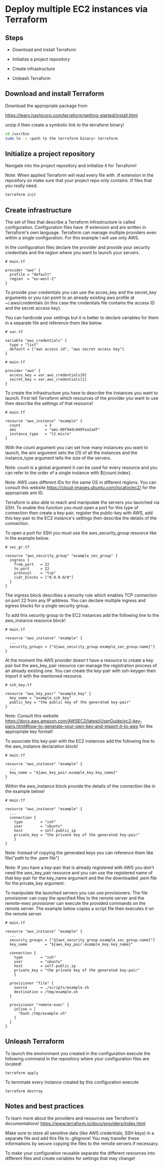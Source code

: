 # Deploy multiple EC2 instances via Terraform

## Steps

- Download and install Terraform

- Initialize a project repository

- Create infrastructure

- Unleash Terraform


## Download and install Terraform

Download the appropriate package from 

https://learn.hashicorp.com/terraform/getting-started/install.html

 unzip it then create a symbolic link to the terraform binary!

```bash
cd /usr/bin
sudo ln -s <path to the terraform binary> terraform
```

## Initialize a project repository

Navigate into the project repository and initialize it for Terraform!

Note: When applied Terraform will read every file with .tf extension in the repository so make sure that your project repo only contains .tf files that you really need.

```bash
terraform init
```

## Create infrastructure

The set of files that describe a Terraform infrastructure is called configuration. Configuration files have .tf extension and are written in Terraform's own language. Terraform can manage multiple providers even within a single configuration. For this example I will use only AWS.

In the configuration files declare the provider and provide your security credentials and the region where you want to launch your servers.

```
# main.tf

provider "aws" {
  profile = "default"
  region  = "eu-west-2"
}
```

To provide your credentials you can use the acces_key and the secret_key arguments or you can point to an already existing aws profile at ~/.aws/credentials (in this case the credentials file contains the access ID and the secret access key).

You can hardcode your settings but it is better to declare variables for them in a separate file and reference them like below.

```
# var.tf

variable "aws_credentials" {
  type = "list"
  default = ["aws access id", "aws secret access key"]
}
```

```
# main.tf

provider "aws" {
  access_key = var.aws_credentials[0]
  secret_key = var.aws_credentials[1]
}
```

To create the infrastructure you have to describe the instances you want to launch. First tell Terraform which resources of the provider you want to use then describe the settings of that resource!

```
# main.tf

resource "aws_instance" "example" {
  count           = 3 
  ami             = "ami-00f94dc949fea2adf"
  instance_type   = "t2.micro"
}
```

With the count argument you can set how many instances you want to launch, the ami argument sets the OS of all the instances and the instance_type argument tells the size of the servers.

Note: count is a global argument it can be used for every resource and you can refer to the order of a single instance with ${count.index}.

Note: AWS uses different IDs for the same OS in different regions. You can consult this website https://cloud-images.ubuntu.com/locator/ec2/ for the appropriate ami ID.

Terraform is also able to reach and manipulate the servers you launched via SSH. To enable this function you must open  a port for this type of connection then create a key-pair, register the public-key with AWS, add this key-pair to the EC2 instance's settings then describe the details of the connection.

To open a port for SSH you must use the aws_security_group resource like in the example below.

```
# sec_gr.tf

resource "aws_security_group" "example_sec_group" {
  ingress {
    from_port   = 22
    to_port     = 22
    protocol    = "tcp"
    cidr_blocks = ["0.0.0.0/0"]
  }
}
```

The ingress block describes a security rule which enables TCP connection on port 22 from any IP address. You can declare multiple ingress and egress blocks for a single security group.

To add this security group to the EC2 instances add the following line to the aws_instance resource block!

```
# main.tf

resource "aws_instance" "example" {
  ...
  security_groups = ["${aws_security_group.example_sec_group.name}"]
}
```

At the moment the AWS provider doesn't have a resource to create a key pair but the aws_key_pair resource can manage the registration process of an already existing one. You can create the key-pair with ssh-keygen then import it with the mentioned resource.

```
# ssh_key.tf

resource "aws_key_pair" "example_key" {
  key_name = "example_ssh_key"
  public_key = "the public key of the generated key-pair"
}
```

Note: Consult this website https://docs.aws.amazon.com/AWSEC2/latest/UserGuide/ec2-key-pairs.html#how-to-generate-your-own-key-and-import-it-to-aws for the appropriate key format!

To associate this key-pair with the EC2 instances add the following line to the aws_instance declaration block!

```
# main.tf

resource "aws_instance" "example" {
  ...
  key_name = "${aws_key_pair.example_key.key_name}"
}
```

Within the aws_instance block provide the details of the connection like in the example below!

```
# main.tf

resource "aws_instance" "example" {
  ...
  connection {
    type        = "ssh"
    user        = "ubuntu"
    host        = self.public_ip
    private_key = "the private key of the generated key-pair"
    }
}
```

Note: Instead of copying the generated keys you can reference them like file("path to the .pem file")

Note: If you have a key-pair that is already registered with AWS you don't need the aws_key_pair resource and you can use the registered name of that key-pair for the key_name argument and the the downloaded .pem file for  the private_key argument.

To manipulate the launched servers you can use provisioners. The file provisioner can copy the specified files to the remote server and the remote-exec provisioner can execute the provided commands on the remote server. The example below copies a script file then executes it on the remote server.

```
# main.tf

resource "aws_instance" "example" {
  ...
  security_groups = ["${aws_security_group.example_sec_group.name}"]
  key_name        = "${aws_key_pair.example_key.key_name}"
  
  connection {
    type        = "ssh"
    user        = "ubuntu"
    host        = self.public_ip
    private_key = "the private key of the generated key-pair"
    }
    
  provisioner "file" {
    source      = ./scripts/example.sh
    destination = /tmp/example.sh
  }
  
  provisioner "remote-exec" {
    inline = [
      "bash /tmp/example.sh"
    ]
  }
}
```

## Unleash Terraform

To launch the environment you created in the configuration execute the following command in the repository where your configuration files are located!

```
terraform apply
```

To terminate every instance created by this configuration execute 

```
terraform destroy
```

## Notes and best practices

To learn more about the providers and resources see Terraform's documentations! https://www.terraform.io/docs/providers/index.html

Make sure to store all sensitive data (like AWS credentials, SSH keys) in a separate file and add this file to .gitignore! You may transfer these informations by secure copying the files to the remote servers if necessary.

To make your configuration reusable separate the different resources into different files and create variables for settings that may change!